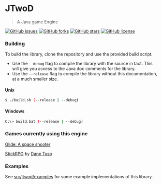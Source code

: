 # JTwoD
> A Java game Engine

[![GitHub issues](https://img.shields.io/github/issues/nathan-fiscaletti/jtwod.svg)](https://github.com/nathan-fiscaletti/jtwod/issues) [![GitHub forks](https://img.shields.io/github/forks/nathan-fiscaletti/jtwod.svg)](https://github.com/nathan-fiscaletti/jtwod/network) [![GitHub stars](https://img.shields.io/github/stars/nathan-fiscaletti/jtwod.svg)](https://github.com/nathan-fiscaletti/jtwod/stargazers) [![GitHub license](https://img.shields.io/github/license/nathan-fiscaletti/jtwod.svg)](https://github.com/nathan-fiscaletti/jtwod/blob/master/LICENSE)

### Building

To build the library, clone the repository and use the provided build script.

* Use the `--debug` flag to compile the library with the source in tact. This will give you access to the Java doc comments for the library.
* Use the `--release` flag to compile the library without this documentation, at a much smaller size.

#### Unix

```sh
$ ./build.sh (--release | --debug)
```

#### Windows

```sh
C:\> build.bat (--release | --debug)
```

### Games currently using this engine

[Glide: A space shooter](http://github.com/nathan-fiscaletti/glide)

[StickRPG](https://github.com/danetuso/StickRPG1.5) by [Dane Tuso](http://github.com/danetuso)

### Examples

See [src/jtwod/examples](https://github.com/nathan-fiscaletti/jtwod/tree/master/src/jtwod/examples) for some example implementations of this library.
